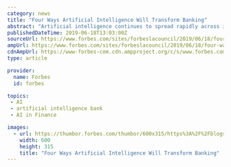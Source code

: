 ```yaml
---
category: news
title: "Four Ways Artificial Intelligence Will Transform Banking"
abstract: "Artificial intelligence continues to spread rapidly across industries ... For instance, a chatbot, such as Bank of America's Erica, an AI-based virtual assistant, can help customers check balances, remind them about bills and answer bank-related questions."
publishedDateTime: 2019-06-18T13:03:00Z
sourceUrl: https://www.forbes.com/sites/forbeslacouncil/2019/06/18/four-ways-artificial-intelligence-will-transform-banking/
ampUrl: https://www.forbes.com/sites/forbeslacouncil/2019/06/18/four-ways-artificial-intelligence-will-transform-banking/amp/
cdnAmpUrl: https://www-forbes-com.cdn.ampproject.org/c/s/www.forbes.com/sites/forbeslacouncil/2019/06/18/four-ways-artificial-intelligence-will-transform-banking/amp/
type: article

provider:
  name: Forbes
  id: forbes

topics:
 - AI
 - artificial intelligence bank
 - AI in Finance

images:
  - url: https://thumbor.forbes.com/thumbor/600x315/https%3A%2F%2Fblogs-images.forbes.com%2Fforbeslacouncil%2Ffiles%2F2019%2F06%2Fa-2-500x500.jpg
    width: 600
    height: 315
    title: "Four Ways Artificial Intelligence Will Transform Banking"
---
```

